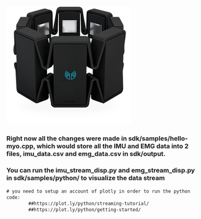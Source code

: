 # ![LayeredSensing](Paper_Slides/myo_image_black.png)
### Right now all the changes were made in sdk/samples/hello-myo.cpp, which would store all the IMU and EMG data into 2 files, imu_data.csv and emg_data.csv in sdk/output.

### You can run the imu_stream_disp.py and emg_stream_disp.py in sdk/samples/python/ to visualize the data stream
    # you need to setup an account of plotly in order to run the python code:
            ##https://plot.ly/python/streaming-tutorial/
            ##https://plot.ly/python/getting-started/
